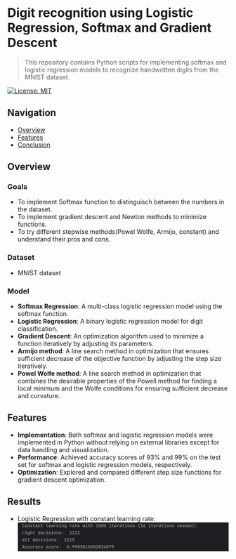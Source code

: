 # Digit recognition using Logistic Regression, Softmax and Gradient Descent
> This repository contains Python scripts for implementing softmax and logistic regression models to recognize handwritten digits from the MNIST dataset.
> 

[![License: MIT](https://img.shields.io/badge/License-MIT-yellow.svg)](https://opensource.org/licenses/MIT)

## Navigation

- [Overview](#overview)
- [Features](#Features)
- [Conclusion](#Conclusion)

## Overview

### Goals

- To implement Softmax function to distinguisch between the numbers in the dataset.
- To implement gradient descent and Newton methods to minimize functions.
- To try different stepwise methods(Powel Wolfe, Armijo, constant) and understand their pros and cons.

### Dataset 

- MNIST dataset

### Model

- **Softmax Regression**: A multi-class logistic regression model using the softmax function.
- **Logistic Regression**: A binary logistic regression model for digit classification.
- **Gradient Descent**: An optimization algorithm used to minimize a function iteratively by adjusting its parameters.
- **Armijo method**: A line search method in optimization that ensures sufficient decrease of the objective function by adjusting the step size iteratively.
- **Powel Wolfe method**: A line search method in optimization that combines the desirable properties of the Powell method for finding a local minimum and the Wolfe conditions for ensuring sufficient decrease and curvature.

## Features

- **Implementation**: Both softmax and logistic regression models were implemented in Python without relying on external libraries except for data handling and visualization.
- **Performance**: Achieved accuracy scores of 93% and 99% on the test set for softmax and logistic regression models, respectively.
- **Optimization**: Explored and compared different step size functions for gradient descent optimization.

## Results
- Logistic Regression with constant learning rate:
![constant_lreg][constant_lreg]

[constant_lreg]: results/constant_logistic_regression.png
[constant_softmax]: results/constant_logistic_regression.png "Softmax Regression with constant learning rate"
[armijo_lreg]: results/constant_logistic_regression.png "Logistic Regression with Armijo step size"
[armijo_softmax]: results/constant_logistic_regression.png "Softmax Regression with Armijo step size"
[powell_wolfe_lreg]: results/constant_logistic_regression.png "Logistic Regression with Powell-Wolfe step size"
[powell_wolfe_softmax]: results/constant_logistic_regression.png "Softmax Regression with Powell-Wolfe step size"
